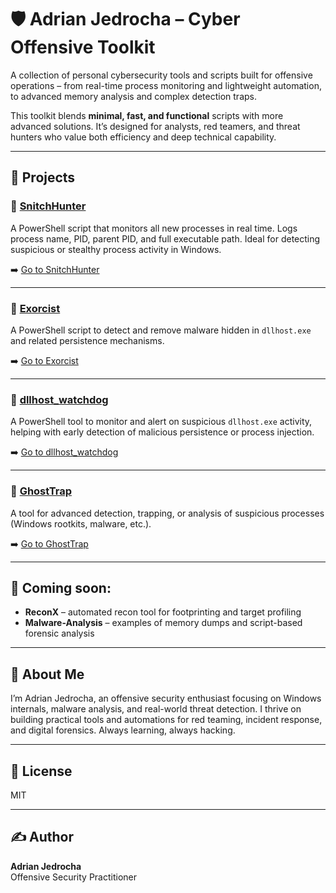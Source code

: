 # 🛡️ Adrian Jedrocha – Cyber Offensive Toolkit

A collection of personal cybersecurity tools and scripts built for offensive operations – from real-time process monitoring and lightweight automation, to advanced memory analysis and complex detection traps.

This toolkit blends **minimal, fast, and functional** scripts with more advanced solutions. It’s designed for analysts, red teamers, and threat hunters who value both efficiency and deep technical capability.

---

## 📂 Projects

### 🔸 [SnitchHunter](./SnitchHunter)
A PowerShell script that monitors all new processes in real time. Logs process name, PID, parent PID, and full executable path. Ideal for detecting suspicious or stealthy process activity in Windows.

➡️ [Go to SnitchHunter](./SnitchHunter)

---

### 🔸 [Exorcist](./Exorcist)
A PowerShell script to detect and remove malware hidden in `dllhost.exe` and related persistence mechanisms.

➡️ [Go to Exorcist](./Exorcist)

---

### 🔸 [dllhost_watchdog](./dllhost_watchdog)
A PowerShell tool to monitor and alert on suspicious `dllhost.exe` activity, helping with early detection of malicious persistence or process injection.

➡️ [Go to dllhost_watchdog](./dllhost_watchdog)

---

### 🔸 [GhostTrap](./GhostTrap)
A tool for advanced detection, trapping, or analysis of suspicious processes (Windows rootkits, malware, etc.).

➡️ [Go to GhostTrap](./GhostTrap)

---

## 📌 Coming soon:
- **ReconX** – automated recon tool for footprinting and target profiling
- **Malware-Analysis** – examples of memory dumps and script-based forensic analysis

---

## 👤 About Me

I’m Adrian Jedrocha, an offensive security enthusiast focusing on Windows internals, malware analysis, and real-world threat detection. I thrive on building practical tools and automations for red teaming, incident response, and digital forensics. Always learning, always hacking.

---

## 📜 License

MIT

---

## ✍️ Author

**Adrian Jedrocha**  
Offensive Security Practitioner  
